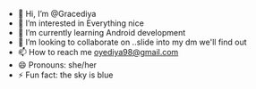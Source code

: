 - 👋 Hi, I’m @Gracediya
- 👀 I’m interested in Everything nice
- 🌱 I’m currently learning Android development
- 💞️ I’m looking to collaborate on ..slide into my dm we'll find out 
- 📫 How to reach me oyediya98@gmail.com
- 😄 Pronouns: she/her
- ⚡ Fun fact: the sky is blue

<!---
Gracediya/Gracediya is a ✨ special ✨ repository because its `README.md` (this file) appears on your GitHub profile.
You can click the Preview link to take a look at your changes.
--->
